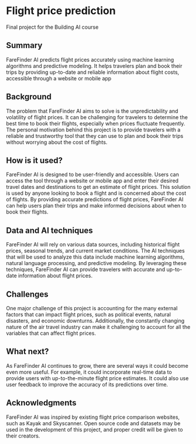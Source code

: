 # Flight price prediction

Final project for the Building AI course

## Summary

FareFinder AI predicts flight prices accurately using machine learning algorithms and predictive modeling. It helps travelers plan and book their trips by providing up-to-date and reliable information about flight costs, accessible through a website or mobile app

## Background
The problem that FareFinder AI aims to solve is the unpredictability and volatility of flight prices. It can be challenging for travelers to determine the best time to book their flights, especially when prices fluctuate frequently. The personal motivation behind this project is to provide travelers with a reliable and trustworthy tool that they can use to plan and book their trips without worrying about the cost of flights.

## How is it used?

FareFinder AI is designed to be user-friendly and accessible. Users can access the tool through a website or mobile app and enter their desired travel dates and destinations to get an estimate of flight prices. This solution is used by anyone looking to book a flight and is concerned about the cost of flights. By providing accurate predictions of flight prices, FareFinder AI can help users plan their trips and make informed decisions about when to book their flights.

## Data and AI techniques

FareFinder AI will rely on various data sources, including historical flight prices, seasonal trends, and current market conditions. The AI techniques that will be used to analyze this data include machine learning algorithms, natural language processing, and predictive modeling. By leveraging these techniques, FareFinder AI can provide travelers with accurate and up-to-date information about flight prices.
 
## Challenges

One major challenge of this project is accounting for the many external factors that can impact flight prices, such as political events, natural disasters, and economic downturns. Additionally, the constantly changing nature of the air travel industry can make it challenging to account for all the variables that can affect flight prices.

## What next?

As FareFinder AI continues to grow, there are several ways it could become even more useful. For example, it could incorporate real-time data to provide users with up-to-the-minute flight price estimates. It could also use user feedback to improve the accuracy of its predictions over time.

## Acknowledgments
FareFinder AI was inspired by existing flight price comparison websites, such as Kayak and Skyscanner. Open source code and datasets may be used in the development of this project, and proper credit will be given to their creators.
